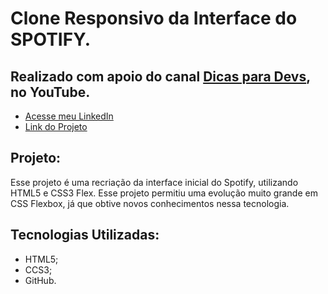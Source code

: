 # Clone Responsivo da Interface do SPOTIFY.
## Realizado com apoio do canal [Dicas para Devs](https://www.youtube.com/c/dicasparadevs), no YouTube.

- [Acesse meu LinkedIn](https://www.linkedin.com/in/guilherme-cambi-magarotti-16177522b/)
- [Link do Projeto](https://guimagarotti.github.io/clone-spotify/)

## Projeto:

Esse projeto é uma recriação da interface inicial do Spotify, utilizando HTML5 e CSS3 Flex. Esse projeto permitiu uma evolução muito grande em CSS Flexbox, já que obtive novos conhecimentos nessa tecnologia.

## Tecnologias Utilizadas: 

- HTML5; 
- CCS3; 
- GitHub.
